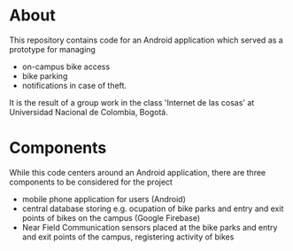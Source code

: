 # About
This repository contains code for an Android application which served as a prototype for managing 
- on-campus bike access
- bike parking
- notifications in case of theft.

It is the result of a group work in the class 'Internet de las cosas' at Universidad Nacional de Colombia, Bogotá.

# Components
While this code centers around an Android application, there are three components to be considered for the project
- mobile phone application for users (Android)
- central database storing e.g. ocupation of bike parks and entry and exit points of bikes on the campus (Google Firebase)
- Near Field Communication sensors placed at the bike parks and entry and exit points of the campus, registering activity of bikes
